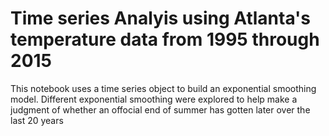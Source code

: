 # Time series Analyis using Atlanta's temperature data from 1995 through 2015

This notebook uses a time series object to build an exponential smoothing model. Different exponential smoothing were explored to help make a judgment of whether an offocial end of summer has gotten later over the last 20 years